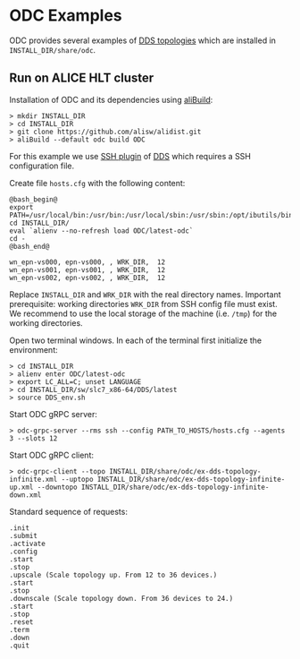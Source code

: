 # ODC Examples

ODC provides several examples of [DDS topologies](http://dds.gsi.de/doc/nightly/topology.html) which are installed in `INSTALL_DIR/share/odc`.

## Run on ALICE HLT cluster

Installation of ODC and its dependencies using [aliBuild](https://github.com/alisw/alibuild):

```
> mkdir INSTALL_DIR
> cd INSTALL_DIR
> git clone https://github.com/alisw/alidist.git
> aliBuild --default odc build ODC
```

For this example we use [SSH plugin](http://dds.gsi.de/doc/nightly/RMS-plugins.html#ssh-plugin) of [DDS](https://github.com/FairRootGroup/DDS)  which requires a SSH configuration file.

Create file `hosts.cfg` with the following content:

```
@bash_begin@
export PATH=/usr/local/bin:/usr/bin:/usr/local/sbin:/usr/sbin:/opt/ibutils/bin:$PATH
cd INSTALL_DIR/
eval `alienv --no-refresh load ODC/latest-odc`
cd -
@bash_end@

wn_epn-vs000, epn-vs000, , WRK_DIR,  12
wn_epn-vs001, epn-vs001, , WRK_DIR,  12
wn_epn-vs002, epn-vs002, , WRK_DIR,  12
```

Replace `INSTALL_DIR` and `WRK_DIR` with the real directory names. Important prerequisite: working directories `WRK_DIR` from SSH config file must exist. We recommend to use the local storage of the machine (i.e. `/tmp`) for the working directories.

Open two terminal windows. In each of the terminal first initialize the environment:
```
> cd INSTALL_DIR
> alienv enter ODC/latest-odc
> export LC_ALL=C; unset LANGUAGE
> cd INSTALL_DIR/sw/slc7_x86-64/DDS/latest
> source DDS_env.sh
```

Start ODC gRPC server:
```
> odc-grpc-server --rms ssh --config PATH_TO_HOSTS/hosts.cfg --agents 3 --slots 12
```

Start ODC gRPC client:
```
> odc-grpc-client --topo INSTALL_DIR/share/odc/ex-dds-topology-infinite.xml --uptopo INSTALL_DIR/share/odc/ex-dds-topology-infinite-up.xml --downtopo INSTALL_DIR/share/odc/ex-dds-topology-infinite-down.xml
```

Standard sequence of requests:
```
.init
.submit
.activate
.config
.start
.stop
.upscale (Scale topology up. From 12 to 36 devices.)
.start
.stop
.downscale (Scale topology down. From 36 devices to 24.)
.start
.stop
.reset
.term
.down
.quit
```
